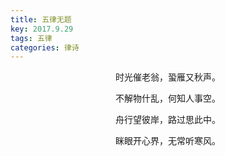 ```yaml
---
title: 五律无题
key: 2017.9.29
tags: 五律
categories: 律诗
---
```


<p align="center">时光催老翁，蛩雁又秋声。
</p>
<p align="center">不解物什乱，何知人事空。
</p>
<p align="center">舟行望彼岸，路过思此中。
</p>
<p align="center">眯眼开心界，无常听寒风。
</p>
<p align="center"></br>
</p>
